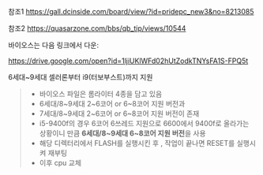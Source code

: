 참조1 https://gall.dcinside.com/board/view/?id=pridepc_new3&no=8213085

참조2 https://quasarzone.com/bbs/qb_tip/views/10544





바이오스는 다음 링크에서 다운:

https://drive.google.com/open?id=1ljiUKlWFd02hUtZodkTNYsFA1S-FPQ5t

6세대~9세대 셀러론부터 i9(터보부스트)까지  지원

> - 바이오스 파일은 롬라이터 4종을 담고 있음
> - 6세대/8~9세대 2~6코어 or 6~8코어 지원 버전과
> - 7세대/8~9세대 2~6코어 or 6~8코어 지원 버전이 존재
> - i5-9400f의 경우 6코어 6쓰레드 지원으로 6600에서 9400f로 올라가는 상황이니 만큼 **6세대/8~9세대 6~8코어 지원 버전**을 사용
> - 해당 디렉터리에서 FLASH를 실행시킨 후 , 작업이 끝나면 RESET를 실행시켜 재부팅
> - 이후 cpu 교체





